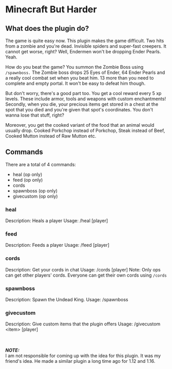 # Minecraft But Harder

## What does the plugin do?

The game is quite easy now. This plugin makes the game difficult. Two hits from a zombie and you're dead. Invisible spiders and super-fast creepers. It cannot get worse, right? Well, Endermen won't be dropping Ender Pearls. Yeah.

How do you beat the game? You summon the Zombie Boss using `/spawnboss.`
The Zombie boss drops 25 Eyes of Ender, 64 Ender Pearls and a really cool combat set when you beat him. 13 more than you need to complete and empty portal. It won't be easy to defeat him though.

But don't worry, there's a good part too. You get a cool reward every 5 xp levels. These include armor, tools and weapons with custom enchantments!<br>
Secondly, when you die, your precious items get stored in a chest at the spot that you died and you're given that spot's coordinates. You don't wanna lose that stuff, right?

Moreover, you get the cooked variant of the food that an animal would usually drop.
Cooked Porkchop instead of Porkchop, Steak instead of Beef, Cooked Mutton instead of Raw Mutton etc.

## Commands

There are a total of 4 commands:
- heal (op only)
- feed (op only)
- cords
- spawnboss (op only)
- givecustom (op only)

### heal
Description: Heals a player
Usage: /heal [player]

### feed
Description: Feeds a player
Usage: /feed [player]

### cords
Description: Get your cords in chat
Usage: /cords [player]
Note: Only ops can get other players' cords. Everyone can get their own cords using `/cords`

### spawnboss
Description: Spawn the Undead King.
Usage: /spawnboss

### givecustom
Description: Give custom items that the plugin offers
Usage: /givecustom \<item\> [player]

<br><br>
***NOTE:***<br>
I am not responsible for coming up with the idea for this plugin. It was my friend's idea. He made a similar plugin a long time ago for 1.12 and 1.16.